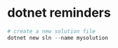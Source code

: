 # dotnet reminders

```powershell
# create a new solution file
dotnet new sln --name mysolution
```
